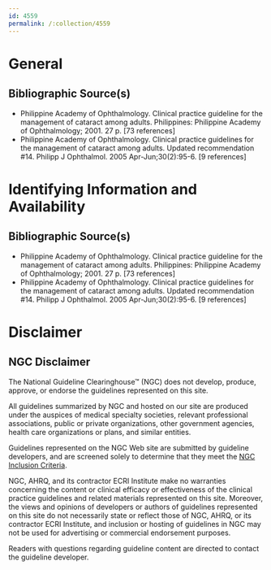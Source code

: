 ```yaml
---
id: 4559
permalink: /:collection/4559
---
```


# General

## Bibliographic Source(s)

- Philippine Academy of Ophthalmology. Clinical practice guideline for the management of cataract among adults. Philippines: Philippine Academy of Ophthalmology; 2001. 27 p. [73 references]
- Philippine Academy of Ophthalmology. Clinical practice guidelines for the management of cataract among adults. Updated recommendation #14. Philipp J Ophthalmol. 2005 Apr-Jun;30(2):95-6. [9 references]

# Identifying Information and Availability

## Bibliographic Source(s)

- Philippine Academy of Ophthalmology. Clinical practice guideline for the management of cataract among adults. Philippines: Philippine Academy of Ophthalmology; 2001. 27 p. [73 references]
- Philippine Academy of Ophthalmology. Clinical practice guidelines for the management of cataract among adults. Updated recommendation #14. Philipp J Ophthalmol. 2005 Apr-Jun;30(2):95-6. [9 references]

# Disclaimer

## NGC Disclaimer

The National Guideline Clearinghouse™ (NGC) does not develop, produce, approve, or endorse the guidelines represented on this site.

All guidelines summarized by NGC and hosted on our site are produced under the auspices of medical specialty societies, relevant professional associations, public or private organizations, other government agencies, health care organizations or plans, and similar entities.

Guidelines represented on the NGC Web site are submitted by guideline developers, and are screened solely to determine that they meet the [NGC Inclusion Criteria](/help-and-about/summaries/inclusion-criteria).

NGC, AHRQ, and its contractor ECRI Institute make no warranties concerning the content or clinical efficacy or effectiveness of the clinical practice guidelines and related materials represented on this site. Moreover, the views and opinions of developers or authors of guidelines represented on this site do not necessarily state or reflect those of NGC, AHRQ, or its contractor ECRI Institute, and inclusion or hosting of guidelines in NGC may not be used for advertising or commercial endorsement purposes.

Readers with questions regarding guideline content are directed to contact the guideline developer.

